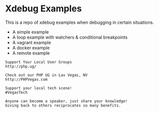 # Xdebug Examples

This is a repo of xdebug examples when debugging in certain situations.

* A simple example
* A loop example with watchers & conditional breakpoints
* A vagrant example
* A docker example
* A remote example

```
Support Your Local User Groups
http://php.ug/

Check out our PHP UG in Las Vegas, NV
http://PHPVegas.com

Support your local tech scene!
#VegasTech

Anyone can become a speaker, just share your knowledge!
Giving back to others reciprocates so many benefits.
```
